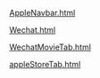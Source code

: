 [AppleNavbar.html](https://github.com/4396NeverBeSlaves/HTML/blob/master/AppleNavbar.html)

[Wechat.html](https://github.com/4396NeverBeSlaves/HTML/blob/master/Wechat.html)

[WechatMovieTab.html](https://github.com/4396NeverBeSlaves/HTML/blob/master/WechatMovieTab.html)

[appleStoreTab.html](https://github.com/4396NeverBeSlaves/HTML/blob/master/appleStoreTab.html)
